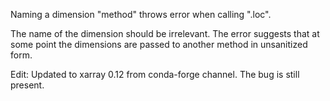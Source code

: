 Naming a dimension "method" throws error when calling ".loc".

The name of the dimension should be irrelevant. The error suggests that at some point the dimensions are passed to another method in unsanitized form.

Edit: Updated to xarray 0.12 from conda-forge channel. The bug is still present.